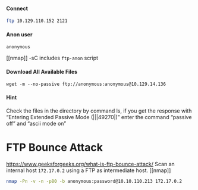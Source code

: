 #### Connect
```bash
ftp 10.129.110.152 2121
```
#### Anon user
```
anonymous
```
[[nmap]] -sC includes `ftp-anon` script
#### Download All Available Files
```shell
wget -m --no-passive ftp://anonymous:anonymous@10.129.14.136
```
#### Hint
Check the files in the directory by command ls, if you get the response with “Entering Extended Passive Mode (|||49270|)” enter the command “passive off” and “ascii mode on”

# FTP Bounce Attack
https://www.geeksforgeeks.org/what-is-ftp-bounce-attack/
Scan an internal host `172.17.0.2` using a FTP as intermediate host.
[[nmap]]
```bash
nmap -Pn -v -n -p80 -b anonymous:password@10.10.110.213 172.17.0.2
```
